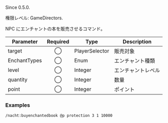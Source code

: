 Since 0.5.0.

権限レベル: GameDirectors.

NPC にエンチャントの本を販売させるコマンド。

| Parameter    | Required | Type           | Description        |
| ------------ | :------: | -------------- | ------------------ |
| target       |    ◯     | PlayerSelector | 販売対象           |
| EnchantTypes |    ◯     | Enum           | エンチャント種類   |
| level        |    ◯     | Integer        | エンチャントレベル |
| quantity     |    ◯     | Integer        | 数量               |
| point        |    ◯     | Integer        | ポイント           |

### Examples

```
/nacht:buyenchantedbook @p protection 3 1 10000
```
